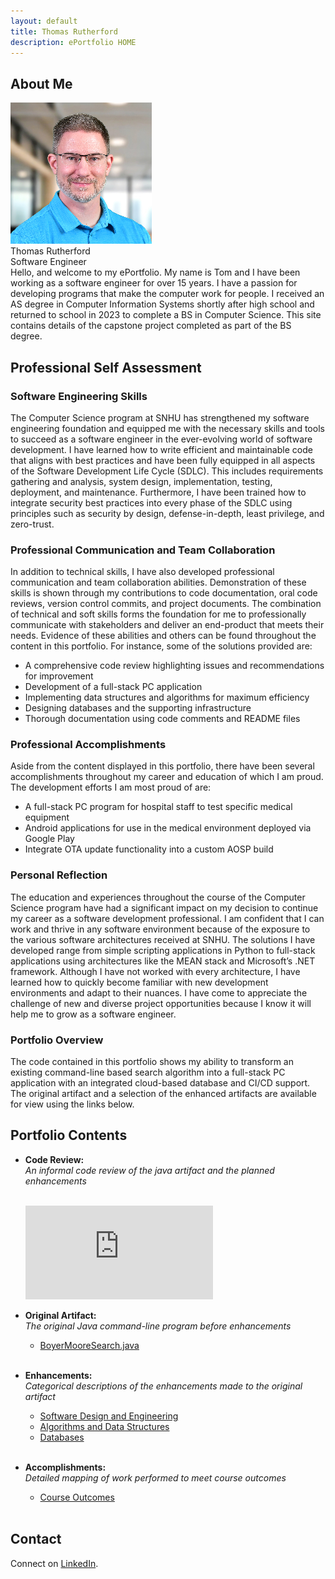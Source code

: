 ```yaml
---
layout: default
title: Thomas Rutherford
description: ePortfolio HOME
---
```


## About Me

<div class="about-intro">
  <img src="/assets/images/headshot.png" alt="Headshot of Thomas Rutherford" class="headshot" />
  <div class="about-text">
    <div class="about-name">Thomas Rutherford</div>
    <div class="about-title">Software Engineer</div>
  </div>
</div>
Hello, and welcome to my ePortfolio. My name is Tom and I have been working as a software engineer for over 15 years. I have a passion for developing programs that make the computer work for people. I received an AS degree in Computer Information Systems shortly after high school and returned to school in 2023 to complete a BS in Computer Science. This site contains details of the capstone project completed as part of the BS degree.

## Professional Self Assessment

### Software Engineering Skills
The Computer Science program at SNHU has strengthened my software engineering foundation and equipped me with the necessary skills and tools to succeed as a software engineer in the ever-evolving world of software development. I have learned how to write efficient and maintainable code that aligns with best practices and have been fully equipped in all aspects of the Software Development Life Cycle (SDLC). This includes requirements gathering and analysis, system design, implementation, testing, deployment, and maintenance. Furthermore, I have been trained how to integrate security best practices into every phase of the SDLC using principles such as security by design, defense-in-depth, least privilege, and zero-trust.

### Professional Communication and Team Collaboration
In addition to technical skills, I have also developed professional communication  and team collaboration abilities. Demonstration of these skills is shown through my contributions to code documentation, oral code reviews, version control commits, and project documents. The combination of technical and soft skills forms the foundation for me to professionally communicate with stakeholders and deliver an end-product that meets their needs. Evidence of these abilities and others can be found throughout the content in this portfolio. For instance, some of the solutions provided are:

-	A comprehensive code review highlighting issues and recommendations for improvement
-	Development of a full-stack PC application
-	Implementing data structures and algorithms for maximum efficiency
-	Designing databases and the supporting infrastructure
-	Thorough documentation using code comments and README files

### Professional Accomplishments
Aside from the content displayed in this portfolio, there have been several accomplishments throughout my career and education of which I am proud. The development efforts I am most proud of are:

-	A full-stack PC program for hospital staff to test specific medical equipment
-	Android applications for use in the medical environment deployed via Google Play
-	Integrate OTA update functionality into a custom AOSP build

### Personal Reflection
The education and experiences throughout the course of the Computer Science program have had a significant impact on my decision to continue my career as a software development professional. I am confident that I can work and thrive in any software environment because of the exposure to the various software architectures received at SNHU. The solutions I have developed range from simple scripting applications in Python to full-stack applications using architectures like the MEAN stack and Microsoft’s .NET framework. Although I have not worked with every architecture, I have learned how to quickly become familiar with new development environments and adapt to their nuances. I have come to appreciate the challenge of new and diverse project opportunities because I know it will help me to grow as a software engineer.

### Portfolio Overview
The code contained in this portfolio shows my ability to transform an existing command-line based search algorithm into a full-stack PC application with an integrated cloud-based database and CI/CD support. The original artifact and a selection of the enhanced artifacts are available for view using the links below.

## Portfolio Contents

- **Code Review:**  
  *An informal code review of the java artifact and the planned enhancements*<br><br>
  <div class="video-container">
    <iframe src="https://www.youtube.com/embed/Pdgy-y-IToU" title="States Search code review" frameborder="0" allowfullscreen></iframe>
  </div>

- **Original Artifact:**  
  *The original Java command-line program before enhancements*
  - [BoyerMooreSearch.java](original_artifact.html)<br><br>

- **Enhancements:**  
  *Categorical descriptions of the enhancements made to the original artifact*
  - [Software Design and Engineering](cat1_software_design_engineering.html)
  - [Algorithms and Data Structures](cat2_algorithms_and_data_structures.html)
  - [Databases](cat3_databases.html)<br><br>

- **Accomplishments:**  
*Detailed mapping of work performed to meet course outcomes*
  - [Course Outcomes](course-outcomes.html)<br><br>

<!-- Uncomment the following section to include the States Search Repository link -->
<!-- - **States Search Repository:**  
  *The full code and documented project history*
  - [View on GitHub](https://github.com/twrutherford81/CS-499-SNHU-Capstone)   -->

## Contact

Connect on [LinkedIn](https://www.linkedin.com/in/twrutherford81).